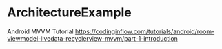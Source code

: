# ArchitectureExample
Android MVVM
Tutorial
https://codinginflow.com/tutorials/android/room-viewmodel-livedata-recyclerview-mvvm/part-1-introduction
